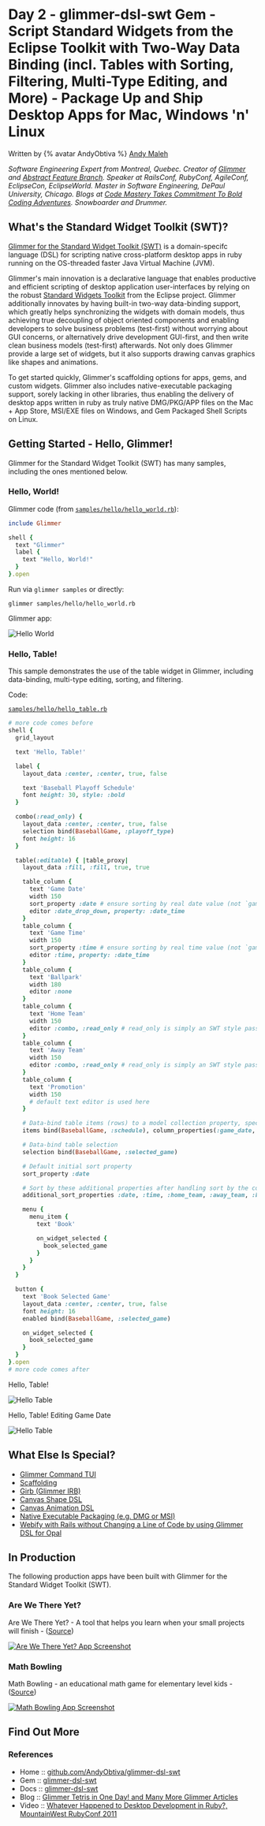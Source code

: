 # Day 2 - glimmer-dsl-swt Gem - Script Standard Widgets from the Eclipse Toolkit with Two-Way Data Binding (incl. Tables with Sorting, Filtering, Multi-Type Editing, and More) - Package Up and Ship Desktop Apps for Mac, Windows 'n' Linux


Written by {% avatar AndyObtiva %} [Andy Maleh](https://github.com/AndyObtiva)

_Software Engineering Expert from Montreal, Quebec. Creator of [Glimmer](https://github.com/AndyObtiva/glimmer) and [Abstract Feature Branch](https://github.com/AndyObtiva/abstract_feature_branch). Speaker at RailsConf, RubyConf, AgileConf, EclipseCon, EclipseWorld. Master in Software Engineering, DePaul University, Chicago. Blogs at [Code Mastery Takes Commitment To Bold Coding Adventures](http://andymaleh.blogspot.com/). Snowboarder and Drummer._




## What's the Standard Widget Toolkit (SWT)?


[Glimmer for the Standard Widget Toolkit (SWT)](https://github.com/AndyObtiva/glimmer-dsl-swt) is a domain-specifc language (DSL) for scripting native cross-platform desktop apps in ruby running on the OS-threaded faster Java Virtual Machine (JVM).

Glimmer's main innovation is a declarative language that enables productive and efficient scripting of desktop application user-interfaces by relying on the robust
[Standard Widgets Toolkit](https://www.eclipse.org/swt/) from the Eclipse project.
Glimmer additionally innovates by having built-in two-way data-binding support, which greatly helps synchronizing the widgets with domain models, thus achieving true decoupling of object oriented components and enabling developers to solve business problems (test-first) without worrying about GUI concerns, or alternatively drive development GUI-first, and then write clean business models (test-first) afterwards. Not only does Glimmer provide a large set of widgets, but it also supports drawing canvas graphics like shapes
and animations.

To get started quickly, Glimmer's scaffolding options for apps, gems,
and custom widgets. Glimmer also includes native-executable packaging
support, sorely lacking in other libraries, thus enabling the delivery of desktop apps written in ruby as truly native DMG/PKG/APP files on the Mac + App Store,
MSI/EXE files on Windows, and Gem Packaged Shell Scripts on Linux.


## Getting Started - Hello, Glimmer!

Glimmer for the Standard Widget Toolkit (SWT) has many samples,
including the ones mentioned below.


### Hello, World!

Glimmer code (from [`samples/hello/hello_world.rb`](https://github.com/AndyObtiva/glimmer-dsl-swt/blob/master/samples/hello/hello_world.rb)):

```ruby
include Glimmer

shell {
  text "Glimmer"
  label {
    text "Hello, World!"
  }
}.open
```

Run via `glimmer samples` or directly:

```
glimmer samples/hello/hello_world.rb
```

Glimmer app:

![Hello World](https://raw.githubusercontent.com/AndyObtiva/glimmer-dsl-swt/master/images/glimmer-hello-world.png)



### Hello, Table!

This sample demonstrates the use of the table widget in Glimmer, including data-binding, multi-type editing, sorting, and filtering.

Code:

[`samples/hello/hello_table.rb`](https://github.com/AndyObtiva/glimmer-dsl-swt/blob/master/samples/hello/hello_table.rb)

```ruby
# more code comes before
shell {
  grid_layout

  text 'Hello, Table!'

  label {
    layout_data :center, :center, true, false

    text 'Baseball Playoff Schedule'
    font height: 30, style: :bold
  }

  combo(:read_only) {
    layout_data :center, :center, true, false
    selection bind(BaseballGame, :playoff_type)
    font height: 16
  }

  table(:editable) { |table_proxy|
    layout_data :fill, :fill, true, true

    table_column {
      text 'Game Date'
      width 150
      sort_property :date # ensure sorting by real date value (not `game_date` string specified in items below)
      editor :date_drop_down, property: :date_time
    }
    table_column {
      text 'Game Time'
      width 150
      sort_property :time # ensure sorting by real time value (not `game_time` string specified in items below)
      editor :time, property: :date_time
    }
    table_column {
      text 'Ballpark'
      width 180
      editor :none
    }
    table_column {
      text 'Home Team'
      width 150
      editor :combo, :read_only # read_only is simply an SWT style passed to combo widget
    }
    table_column {
      text 'Away Team'
      width 150
      editor :combo, :read_only # read_only is simply an SWT style passed to combo widget
    }
    table_column {
      text 'Promotion'
      width 150
      # default text editor is used here
    }

    # Data-bind table items (rows) to a model collection property, specifying column properties ordering per nested model
    items bind(BaseballGame, :schedule), column_properties(:game_date, :game_time, :ballpark, :home_team, :away_team, :promotion)

    # Data-bind table selection
    selection bind(BaseballGame, :selected_game)

    # Default initial sort property
    sort_property :date

    # Sort by these additional properties after handling sort by the column the user clicked
    additional_sort_properties :date, :time, :home_team, :away_team, :ballpark, :promotion

    menu {
      menu_item {
        text 'Book'

        on_widget_selected {
          book_selected_game
        }
      }
    }
  }

  button {
    text 'Book Selected Game'
    layout_data :center, :center, true, false
    font height: 16
    enabled bind(BaseballGame, :selected_game)

    on_widget_selected {
      book_selected_game
    }
  }
}.open
# more code comes after
```

Hello, Table!

![Hello Table](https://raw.githubusercontent.com/AndyObtiva/glimmer-dsl-swt/master/images/glimmer-hello-table.png)

Hello, Table! Editing Game Date

![Hello Table](https://raw.githubusercontent.com/AndyObtiva/glimmer-dsl-swt/master/images/glimmer-hello-table-editing-game-date.png)



## What Else Is Special?

- [Glimmer Command TUI](https://github.com/AndyObtiva/glimmer-dsl-swt#glimmer-command)
- [Scaffolding](https://github.com/AndyObtiva/glimmer-dsl-swt#scaffolding)
- [Girb (Glimmer IRB)](https://github.com/AndyObtiva/glimmer-dsl-swt#girb-glimmer-irb-command)
- [Canvas Shape DSL](https://github.com/AndyObtiva/glimmer-dsl-swt#canvas-shape-dsl)
- [Canvas Animation DSL](https://github.com/AndyObtiva/glimmer-dsl-swt#canvas-animation-dsl)
- [Native Executable Packaging (e.g. DMG or MSI)](https://github.com/AndyObtiva/glimmer-dsl-swt#packaging--distribution)
- [Webify with Rails without Changing a Line of Code by using Glimmer DSL for Opal](https://github.com/AndyObtiva/gems/blob/glimmer/_drafts/glimmer-dsl-opal.md)


## In Production

The following production apps have been built with Glimmer
for the Standard Widget Toolkit (SWT).


### Are We There Yet?

Are We There Yet? - A tool that helps you learn when your small projects will finish -
([Source](https://github.com/AndyObtiva/are-we-there-yet))

[![Are We There Yet? App Screenshot](https://raw.githubusercontent.com/AndyObtiva/are-we-there-yet/master/are-we-there-yet-screenshot-windows.png)](https://github.com/AndyObtiva/are-we-there-yet)


### Math Bowling

Math Bowling - an educational math game for elementary level kids -
([Source](https://github.com/AndyObtiva/MathBowling))

[![Math Bowling App Screenshot](https://raw.githubusercontent.com/AndyObtiva/MathBowling/master/Math-Bowling-Screenshot.png)](https://github.com/AndyObtiva/MathBowling)



## Find Out More

### References

- Home :: [github.com/AndyObtiva/glimmer-dsl-swt](https://github.com/AndyObtiva/glimmer-dsl-swt)
- Gem :: [glimmer-dsl-swt](https://rubygems.org/gems/glimmer-dsl-swt)
- Docs :: [glimmer-dsl-swt](https://rubydoc.info/gems/glimmer-dsl-swt)
- Blog :: [Glimmer Tetris in One Day! and Many More Glimmer Articles](http://andymaleh.blogspot.com/search/label/Glimmer)
- Video :: [Whatever Happened to Desktop Development in Ruby?, MountainWest RubyConf 2011](https://confreaks.tv/videos/mwrc2011-whatever-happened-to-desktop-development-in-ruby)

